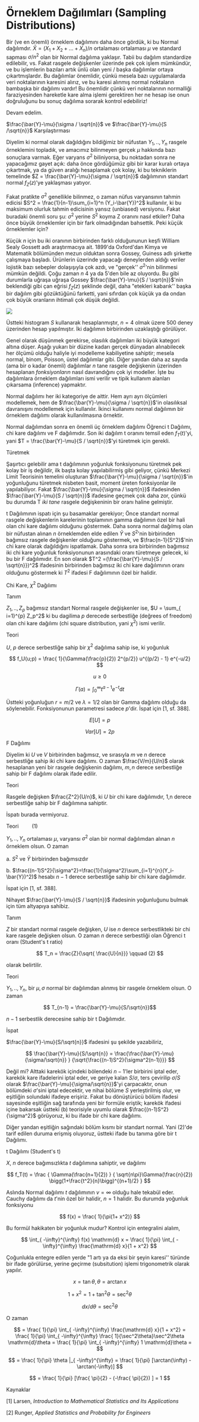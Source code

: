 # Örneklem Dağılımları (Sampling Distributions)

Bir (ve en önemli) örneklem dağılımını daha önce gördük, ki bu Normal
dağılımdır. $\bar{X} = (X_1 + X_2 + ... + X_n) / n$ ortalaması ortalaması
$\mu$ ve standard sapması $\sigma/n^2$ olan bir Normal dağılıma
yaklaşır. Tabii bu dağılım standardize edilebilir, vs. Fakat rasgele
değişkenler üzerinde pek çok işlem mümkündür, ve bu işlemlerin bazıları
artık ünlü olan yeni / başka dağılımlar ortaya çıkartmışlardır. Bu
dağılımlar önemlidir, çünkü mesela bazı uygulamalarda veri noktalarının
karesini alırız, ve bu karesi alınmış normal noktaların bambaşka bir
dağılımı vardır! Bu önemlidir çünkü veri noktalarının normalliği
faraziyesinden hareketle kare alma işlemi gerektiren her ne hesap ise onun
doğruluğunu bu sonuç dağılıma sorarak kontrol edebiliriz! 

Devam edelim. 

$\frac{\bar{Y}-\mu}{\sigma / \sqrt{n}}$ ve $\frac{\bar{Y}-\mu}{S  /\sqrt{n}}$ 
Karşılaştırması

Diyelim ki normal olarak dağıldığını bildiğimiz bir nüfustan $Y_1,..,Y_n$
rasgele örneklemini topladık, ve amacımız bilinmeyen gerçek $\mu$ hakkında
bazı sonuçlara varmak. Eğer varyans $\sigma^2$ biliniyorsa, bu noktadan
sonra ne yapacağımız gayet açık: daha önce gördüğümüz gibi bir karar kuralı
ortaya çıkartmak, ya da güven aralığı hesaplamak çok kolay, ki bu
tekniklerin temelinde $Z = \frac{\bar{Y}-\mu}{\sigma / \sqrt{n}}$ dağılımının standart normal $f_Z(z)$'ye 
yaklaşması yatıyor. 

Fakat pratikte $\sigma^2$ genellikle bilinmez, o zaman nüfus varyansının
tahmin edicisi $S^2 = \frac{1}{n-1}\sum_{i=1}^n (Y_i-\bar{Y})^2$
kullanılır, ki bu maksimum olurluk tahmin edicisinin yansız (unbiased)
versiyonu. Fakat buradaki önemli soru şu: $\sigma^2$ yerine $S^2$ koyma Z
oranını nasıl etkiler? Daha önce büyük örneklemler için bir fark
olmadığından bahsettik. Peki küçük örneklemler için? 

Küçük $n$ için bu iki oranının birbirinden farklı olduğununun keşfi William
Sealy Gossett adlı araştırmacıya ait. 1899'da Oxford'dan Kimya ve Matematik
bölümünden mezun olduktan sonra Gossey, Guiness adlı şirkette çalışmaya
başladı. Ürünlerin üzerinde yapacağı deneylerden aldığı veriler lojistik
bazı sebepler dolaşışıyla çok azdı, ve "gerçek'' $\sigma^2$'nin bilinmesi
mümkün değildi. Çoğu zaman $n$ 4 ya da 5'den bile az oluyordu. Bu gibi
durumlarla uğraşa uğraşa Gossey $\frac{\bar{Y}-\mu}{S / \sqrt{n}}$'nin
beklendiği gibi çan eğrisi $f_Z(z)$ şeklinde değil, daha "etekleri
kabarık'' başka bir dağılım gibi gözüktüğünü farketti, yani sıfırdan çok
küçük ya da ondan çok büyük oranların ihtimali çok düşük değildi. 
 
![](stat_sampling_01.png)

Üstteki histogram $S$ kullanarak hesaplanmıştır, $n=4$ olmak üzere 500
deney üzerinden hesap yapılmıştır. İki dağılımın birbirinden uzaklaştığı
görülüyor. 

Genel olarak düşünmek gerekirse, olasılık dağılımları iki büyük kategori
altına düşer. Aşağı yukarı bir düzine kadarı gerçek dünyadan alınabilecek
her ölçümü olduğu haliyle iyi modelleme kabiliyetine sahiptir; mesela
normal, binom, Poisson, üstel dağılımlar gibi. Diğer yandan daha az sayıda
(ama bir o kadar önemli) dağılımlar $n$ tane rasgele değişkenin üzerinden
hesaplanan *fonksiyonların* nasıl davrandığını çok iyi modeller. İşte
bu dağılımlara örneklem dağılımları ismi verilir ve tipik kullanım alanları
çıkarsama (inference) yapmaktır.

Normal dağılımı her iki kategoriye de aittir. Hem ayrı ayrı ölçümleri
modellemek, hem de $\frac{\bar{Y}-\mu}{\sigma / \sqrt{n}}$'in olasılıksal
davranışını modellemek için kullanılır.  İkinci kullanımı normal dağılımın
bir örneklem dağılımı olarak kullanılmasına örnektir.

Normal dağılımdan sonra en önemli üç örneklem dağılımı Öğrenci t Dağılımı,
chi kare dağılımı ve F dağılımıdır. Son iki dağılım t oranını temsil eden
$f_T(t)$'yi, yani $T = \frac{\bar{Y}-\mu}{S / \sqrt{n}}$'yi türetmek için
gerekli.

Türetmek 

Şaşırtıcı gelebilir ama t dağılımının yoğunluk fonksiyonunu türetmek pek
kolay bir iş değildir, ilk başta kolay yapılabilirmiş gibi geliyor, çünkü
Merkezi Limit Teorisinin temelini oluşturan $\frac{\bar{Y}-\mu}{\sigma / \sqrt{n}}$'in 
yoğunluğunu türetmek nisbeten basit, moment üreten fonksiyonlar ile
yapılabiliyor. Fakat $\frac{\bar{Y}-\mu}{\sigma / \sqrt{n}}$ 
ifadesinden $\frac{\bar{Y}-\mu}{S / \sqrt{n}}$ ifadesine
geçmek çok daha zor, çünkü bu durumda T *iki tane* rasgele değişkeninin
bir oranı haline gelmiştir.

t Dağılımının ispatı için şu basamaklar gerekiyor; Önce standart normal
rasgele değişkenlerin karelerinin toplamının gamma dağılımın özel bir hali
olan chi kare dağılımı olduğunu göstermek. Daha sonra normal dağılmış olan
bir nüfustan alınan $n$ örneklemden elde edilen $\bar{Y}$ ve $S^2$'nin
birbirinden bağımsız rasgele değişkenler olduğunu göstermek, ve
$\frac{n-1}{S^2}$'nin chi kare olarak dağıldığını ispatlamak. Daha sonra
sıra birbirinden bağımsız iki chi kare yoğunluk fonksiyonunun arasındaki
oranı türetmeye gelecek, ki bu bir F dağılımıdır. En son olarak $T^2
=(\frac{\bar{Y}-\mu}{S / \sqrt{n}})^2$ ifadesinin 
birbirinden bağımsız iki chi kare dağılımının oranı olduğunu göstermek ki
$T^2$  ifadesi F dağılımının özel bir halidir.

Chi Kare, $\chi^2$ Dağılımı

Tanım

$Z_1, .. , Z_p$ bağımsız standart Normal rasgele değişkenler ise, $U = \sum_{
  i=1}^{p} Z_p^2$ ki bu dagilima $p$ derecede serbestliğe (değrees of freedom)
olan chi kare dağılımı (chi square distribution, yani $\chi^2$) ismi verilir.

Teori

$U$, $p$ derece serbestliğe sahip bir $\chi^2$ dağılıma sahip ise, ki yoğunluk 

$$
f_U(u;p) = \frac{ 1}{\Gamma(\frac{p}{2}) 2^{p/2}} u^{(p/2) - 1} e^{-u/2} 
$$

$$ u \ge 0 $$

$$ \Gamma(a) = \int_{0}^{\infty} t ^{a-1} e^{-t} \mathrm{d} t $$

Üstteki yoğunluğun $r=m/2$ ve $\lambda=1/2$ olan bir Gamma dağılımı olduğu
da söylenebilir. Fonksiyonunun parametresi sadece $p$'dir. İspat için [1,
sf. 388].

$$ E[U] = p $$

$$ Var[U] = 2p $$

F Dağılımı

Diyelim ki $U$ ve $V$ birbirinden bağımsız, ve sırasıyla $m$ ve $n$ derece
serbestliğe sahip iki chi kare dağılımı. O zaman $\frac{V/m}{U/n}$ olarak
hesaplanan yeni bir rasgele değişkenin dağılımı, $m,n$ derece serbestliğe
sahip bir F dağılımı olarak ifade edilir.

Teori

Rasgele değişken $\frac{Z^2}{U/n}$, ki $U$ bir chi kare dağılımıdır, 1,n
derece serbestliğe sahip bir F dağılımına sahiptir. 

İspatı burada vermiyoruz.

Teori $\qquad (1)$

$Y_1,..,Y_n$ ortalaması $\mu$, varyansı $\sigma^2$ olan bir normal dağılımdan
alınan $n$ örneklem olsun. O zaman

a. $S^2$ ve $\bar{Y}$ birbirinden bağımsızdır

b. $\frac{(n-1)S^2}{\sigma^2}=\frac{1}{\sigma^2}\sum_{i=1}^{n}(Y_i-\bar{Y})^2)$
hesabı $n-1$ derece serbestliğe sahip bir chi kare dağılımıdır.

İspat için [1, sf. 388].

Nihayet $\frac{\bar{Y}-\mu}{S / \sqrt{n}}$ ifadesinin yoğunluğunu bulmak için
tüm altyapıya sahibiz.

Tanım

$Z$ bir standart normal rasgele değişken, $U$ ise $n$ derece serbestlikteki
bir chi kare rasgele değişken olsun. O zaman $n$ derece serbestliği olan
Öğrenci t oranı (Student's t ratio)

$$ 
T_n = \frac{Z}{\sqrt{ \frac{U}{n}}} 
\qquad (2) 
$$

olarak belirtilir.

Teori

$Y_1,..,Y_n$, bir $\mu,\sigma$ normal bir dağılımdan alınmış bir rasgele
örneklem olsun. O zaman 

$$ T_{n-1} = \frac{\bar{Y}-\mu}{S/\sqrt{n}}$$

$n-1$ serbestlik derecesine sahip bir t Dağılımıdır. 

İspat

$\frac{\bar{Y}-\mu}{S/\sqrt{n}}$ ifadesini şu şekilde yazabiliriz, 

$$ \frac{\bar{Y}-\mu}{S/\sqrt{n}} =
\frac{\frac{\bar{Y}-\mu}{\sigma/\sqrt{n}} }
{\sqrt{\frac{(n-1)S^2}{\sigma^2(n-1)}}}
$$

Değil mi? Alttaki karekök içindeki bölendeki $n-1$'ler birbirini iptal
eder, karekök kare ifadelerini iptal eder, ve geriye kalan $S/\sigma$, ters
çevirilip $\sigma/S$ olarak $\frac{\bar{Y}-\mu}{\sigma/\sqrt{n}}$'yi
çarpacaktır, onun bölümdeki $\sigma$'sini iptal edecektir, ve nihai bölüme
$S$ yerleştirilmiş olur, ve eşitliğin solundaki ifadeye erişiriz. Fakat bu
dönüştürücü bölüm ifadesi sayesinde eşitliğin sağ tarafında yeni bir
formüle eriştik; karekök ifadesi içine bakarsak üstteki (b) teorisiyle
uyumlu olarak $\frac{(n-1)S^2}{\sigma^2}$ görüyoruz, ki bu ifade bir chi
kare dağılımı.

Diğer yandan eşitliğin sağındaki bölüm kısmı bir standart normal. Yani
(2)'de tarif edilen duruma erişmiş oluyoruz, üstteki ifade bu tanıma göre
bir t Dağılımı. 

t Dağılımı (Student's t) 

$X$, $n$ derece bağımsızlıkta $t$ dağılımına sahiptir, ve dağılımı

$$ 
f_T(t) = 
\frac
{
\Gamma(\frac{n+1}{2})
}
{
\sqrt{n\pi}\Gamma(\frac{n}{2})
\bigg(1+\frac{t^2}{n}\bigg)^{(n+1)/2}
}
 $$

Aslında Normal dağılımı $t$ dağılımının $v = \infty$ olduğu hale tekabül
eder. Cauchy dağılımı da $t$'nin özel bir halidir, $n = 1$ halidir. Bu
durumda yoğunluk fonksiyonu

$$ f(x)  = \frac{ 1}{\pi(1+ x^2)} $$

Bu formül hakikaten bir yoğunluk mudur? Kontrol için entegralini alalım, 

$$
\int_{ -\infty}^{\infty} f(x) \mathrm{d} x = 
\frac{ 1}{\pi} \int_{ -\infty}^{\infty} \frac{\mathrm{d} x}{1 + x^2} 
$$

Çoğunlukla entegre edilen yerde  "1 artı ya da eksi bir şeyin karesi''
türünde  bir ifade görülürse, yerine geçirme (subsitution) işlemi
trigonometrik  olarak  yapılır. 

$$  x = \tan \theta, \theta = \arctan x $$

$$ 1 + x^2 = 1 + \tan^2\theta = \sec^2\theta$$

$$ dx / d\theta = \sec^2\theta $$

O zaman 

$$ =
\frac{ 1}{\pi} \int_{ -\infty}^{\infty} \frac{\mathrm{d} x}{1 + x^2}   =
\frac{ 1}{\pi} \int_{ -\infty}^{\infty}  \frac{ 1}{\sec^2\theta}\sec^2\theta \mathrm{d}\theta = 
\frac{ 1}{\pi} \int_{ -\infty}^{\infty}  1 \mathrm{d}\theta = 
$$

$$ = 
\frac{ 1}{\pi} \theta |_{ -\infty}^{\infty}   = 
\frac{ 1}{\pi} [\arctan(\infty) - \arctan(-\infty)]
 $$

$$ =
\frac{ 1}{\pi} [\frac{ \pi}{2} - (-\frac{ \pi}{2}) ] = 1
 $$



Kaynaklar

[1] Larsen, *Introduction to Mathematical Statistics and Its Applications*

[2] Runger, *Applied Statistics and Probability for Engineers*



